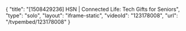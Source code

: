 {
    "title": "[1508429236] HSN | Connected Life: Tech Gifts for Seniors",
    "type": "solo",
    "layout": "iframe-static",
    "videoId": "123178008",
    "url": "\/tvpembed\/123178008"
}